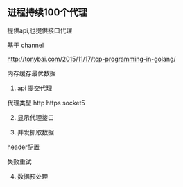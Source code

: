 

## 进程持续100个代理

提供api,也提供接口代理

基于 channel



http://tonybai.com/2015/11/17/tcp-programming-in-golang/


内存缓存最优数据


1. api 提交代理

代理类型
http
https
socket5

2. 显示代理接口


3. 并发抓取数据

header配置

失败重试

4. 数据预处理


